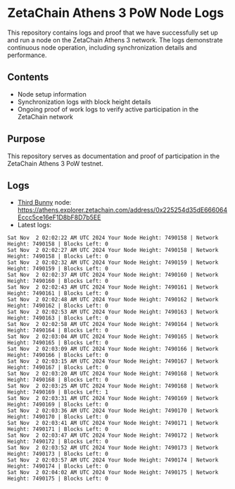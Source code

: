 # ZetaChain Athens 3 PoW Node Logs
This repository contains logs and proof that we have successfully set up and run a node on the ZetaChain Athens 3 network. The logs demonstrate continuous node operation, including synchronization details and performance.

## Contents
- Node setup information
- Synchronization logs with block height details
- Ongoing proof of work logs to verify active participation in the ZetaChain network

## Purpose
This repository serves as documentation and proof of participation in the ZetaChain Athens 3 PoW testnet.

## Logs

- [Third Bunny](https://thirdbunny.xyz/) node: https://athens.explorer.zetachain.com/address/0x225254d35dE666064Eccc5ce16eF1D8bF8D7b5EE
- Latest logs:
```
Sat Nov  2 02:02:22 AM UTC 2024 Your Node Height: 7490158 | Network Height: 7490158 | Blocks Left: 0
Sat Nov  2 02:02:27 AM UTC 2024 Your Node Height: 7490158 | Network Height: 7490158 | Blocks Left: 0
Sat Nov  2 02:02:32 AM UTC 2024 Your Node Height: 7490159 | Network Height: 7490159 | Blocks Left: 0
Sat Nov  2 02:02:37 AM UTC 2024 Your Node Height: 7490160 | Network Height: 7490160 | Blocks Left: 0
Sat Nov  2 02:02:43 AM UTC 2024 Your Node Height: 7490161 | Network Height: 7490161 | Blocks Left: 0
Sat Nov  2 02:02:48 AM UTC 2024 Your Node Height: 7490162 | Network Height: 7490162 | Blocks Left: 0
Sat Nov  2 02:02:53 AM UTC 2024 Your Node Height: 7490163 | Network Height: 7490163 | Blocks Left: 0
Sat Nov  2 02:02:58 AM UTC 2024 Your Node Height: 7490164 | Network Height: 7490164 | Blocks Left: 0
Sat Nov  2 02:03:04 AM UTC 2024 Your Node Height: 7490165 | Network Height: 7490165 | Blocks Left: 0
Sat Nov  2 02:03:09 AM UTC 2024 Your Node Height: 7490166 | Network Height: 7490166 | Blocks Left: 0
Sat Nov  2 02:03:15 AM UTC 2024 Your Node Height: 7490167 | Network Height: 7490167 | Blocks Left: 0
Sat Nov  2 02:03:20 AM UTC 2024 Your Node Height: 7490168 | Network Height: 7490168 | Blocks Left: 0
Sat Nov  2 02:03:25 AM UTC 2024 Your Node Height: 7490168 | Network Height: 7490169 | Blocks Left: 1
Sat Nov  2 02:03:31 AM UTC 2024 Your Node Height: 7490169 | Network Height: 7490169 | Blocks Left: 0
Sat Nov  2 02:03:36 AM UTC 2024 Your Node Height: 7490170 | Network Height: 7490170 | Blocks Left: 0
Sat Nov  2 02:03:41 AM UTC 2024 Your Node Height: 7490171 | Network Height: 7490171 | Blocks Left: 0
Sat Nov  2 02:03:47 AM UTC 2024 Your Node Height: 7490172 | Network Height: 7490172 | Blocks Left: 0
Sat Nov  2 02:03:52 AM UTC 2024 Your Node Height: 7490173 | Network Height: 7490173 | Blocks Left: 0
Sat Nov  2 02:03:57 AM UTC 2024 Your Node Height: 7490174 | Network Height: 7490174 | Blocks Left: 0
Sat Nov  2 02:04:02 AM UTC 2024 Your Node Height: 7490175 | Network Height: 7490175 | Blocks Left: 0
```

